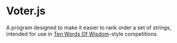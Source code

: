 # Voter.js
A program designed to make it easier to rank order a set of strings, intended for use in [Ten Words Of Wisdom](https://www.youtube.com/playlist?list=PLrUdxfaFpuuKxFbzHimw1p43yPf7oBRj4)-style competitions.